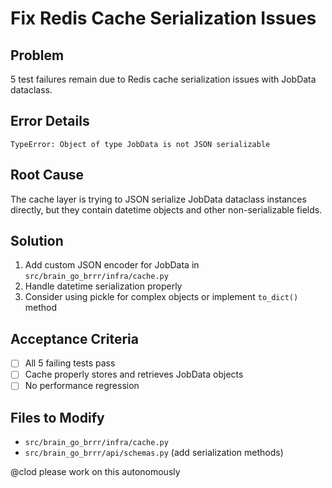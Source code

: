 # Fix Redis Cache Serialization Issues

## Problem
5 test failures remain due to Redis cache serialization issues with JobData dataclass.

## Error Details
```
TypeError: Object of type JobData is not JSON serializable
```

## Root Cause
The cache layer is trying to JSON serialize JobData dataclass instances directly, but they contain datetime objects and other non-serializable fields.

## Solution
1. Add custom JSON encoder for JobData in `src/brain_go_brrr/infra/cache.py`
2. Handle datetime serialization properly
3. Consider using pickle for complex objects or implement `to_dict()` method

## Acceptance Criteria
- [ ] All 5 failing tests pass
- [ ] Cache properly stores and retrieves JobData objects
- [ ] No performance regression

## Files to Modify
- `src/brain_go_brrr/infra/cache.py`
- `src/brain_go_brrr/api/schemas.py` (add serialization methods)

@clod please work on this autonomously
